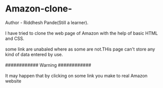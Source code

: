 # Amazon-clone-
Author - Riddhesh Pande(Still a learner).
<br>
<br>
I have tried to clone the web page of Amazon with the help of basic HTML and CSS.
<br>
<br>
some link are unabaled where as some are not.THis page can't store any kind of data entered by use.
<br>
<br>
############ Warning ############
<br>
<br>
It may happen that by clicking on some link you make to real Amazon website 

